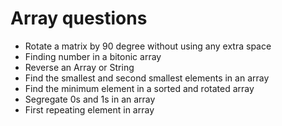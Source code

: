 # Array questions
* Rotate a matrix by 90 degree without using any extra space
* Finding number in a bitonic array
* Reverse an Array or String
* Find the smallest and second smallest elements in an array
* Find the minimum element in a sorted and rotated array
* Segregate 0s and 1s in an array
* First repeating element in array
